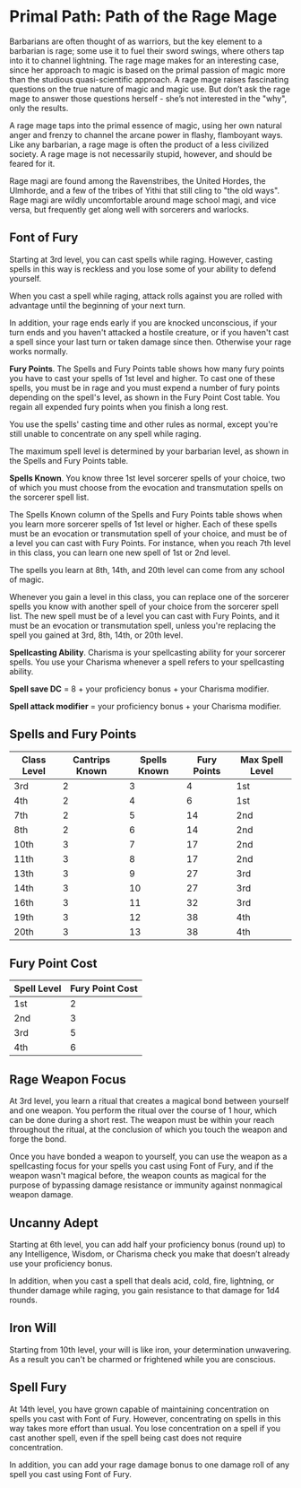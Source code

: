# Primal Path: Path of the Rage Mage
Barbarians are often thought of as warriors, but the key element to a barbarian is rage; some use it to fuel their sword swings, where others tap into it to channel lightning. The rage mage makes for an interesting case, since her approach to magic is based on the primal passion of magic more than the studious quasi-scientific approach. A rage mage raises fascinating questions on the true nature of magic and magic use. But don’t ask the rage mage to answer those questions herself - she’s not interested in the "why", only the results.

A rage mage taps into the primal essence of magic, using her own natural anger and frenzy to channel the arcane power in flashy, flamboyant ways. Like any barbarian, a rage mage is often the product of a less civilized society. A rage mage is not necessarily stupid, however, and should be feared for it.

Rage magi are found among the Ravenstribes, the United Hordes, the Ulmhorde, and a few of the tribes of Yithi that still cling to "the old ways". Rage magi are wildly uncomfortable around mage school magi, and vice versa, but frequently get along well with sorcerers and warlocks.

## Font of Fury
Starting at 3rd level, you can cast spells while raging. However, casting spells in this way is reckless and you lose some of your ability to defend yourself.

When you cast a spell while raging, attack rolls against you are rolled with advantage until the beginning of your next turn.

In addition, your rage ends early if you are knocked unconscious, if your turn ends and you haven't attacked a hostile creature, or if you haven't cast a spell since your last turn or taken damage since then. Otherwise your rage works normally.

**Fury Points**. The Spells and Fury Points table shows how many fury points you have to cast your spells of 1st level and higher. To cast one of these spells, you must be in rage and you must expend a number of fury points depending on the spell's level, as shown in the Fury Point Cost table. You regain all expended fury points when you finish a long rest.

You use the spells' casting time and other rules as normal, except you're still unable to concentrate on any spell while raging.

The maximum spell level is determined by your barbarian level, as shown in the Spells and Fury Points table.

**Spells Known**. You know three 1st level sorcerer spells of your choice, two of which you must choose from the evocation and transmutation spells on the sorcerer spell list.

The Spells Known column of the Spells and Fury Points table shows when you learn more sorcerer spells of 1st level or higher. Each of these spells must be an evocation or transmutation spell of your choice, and must be of a level you can cast with Fury Points. For instance, when you reach 7th level in this class, you can learn one new spell of 1st or 2nd level.

The spells you learn at 8th, 14th, and 20th level can come from any school of magic. 

Whenever you gain a level in this class, you can replace one of the sorcerer spells you know with another spell of your choice from the sorcerer spell list. The new spell must be of a level you can cast with Fury Points, and it must be an evocation or transmutation spell, unless you're replacing the spell you gained at 3rd, 8th, 14th, or 20th level.

**Spellcasting Ability**. Charisma is your spellcasting ability for your sorcerer spells. You use your Charisma whenever a spell refers to your spellcasting ability.

**Spell save DC** = 8 + your proficiency bonus + your Charisma modifier.

**Spell attack modifier** = your proficiency bonus + your Charisma modifier.

## Spells and Fury Points
Class Level|Cantrips Known|Spells Known|Fury Points|Max Spell Level
-----------|--------------|------------|-----------|---------------
3rd|2|3|4|1st
4th|2|4|6|1st
7th|2|5|14|2nd
8th|2|6|14|2nd
10th|3|7|17|2nd
11th|3|8|17|2nd
13th|3|9|27|3rd
14th|3|10|27|3rd
16th|3|11|32|3rd
19th|3|12|38|4th
20th|3|13|38|4th

## Fury Point Cost
Spell Level|Fury Point Cost
-----------|---------------
1st|2
2nd|3
3rd|5
4th|6

## Rage Weapon Focus
At 3rd level, you learn a ritual that creates a magical bond between yourself and one weapon. You perform the ritual over the course of 1 hour, which can be done during a short rest. The weapon must be within your reach throughout the ritual, at the conclusion of which you touch the weapon and forge the bond.

Once you have bonded a weapon to yourself, you can use the weapon as a spellcasting focus for your spells you cast using Font of Fury, and if the weapon wasn't magical before, the weapon counts as magical for the purpose of bypassing damage resistance or immunity against nonmagical weapon damage.

## Uncanny Adept
Starting at 6th level, you can add half your proficiency bonus (round up) to any Intelligence, Wisdom, or Charisma check you make that doesn’t already use your proficiency bonus.

In addition, when you cast a spell that deals acid, cold, fire, lightning, or thunder damage while raging, you gain resistance to that damage for 1d4 rounds.

## Iron Will
Starting from 10th level, your will is like iron, your determination unwavering. As a result you can't be charmed or frightened while you are conscious.

## Spell Fury
At 14th level, you have grown capable of maintaining concentration on spells you cast with Font of Fury. However, concentrating on spells in this way takes more effort than usual. You lose concentration on a spell if you cast another spell, even if the spell being cast does not require concentration.

In addition, you can add your rage damage bonus to one damage roll of any spell you cast using Font of Fury.

